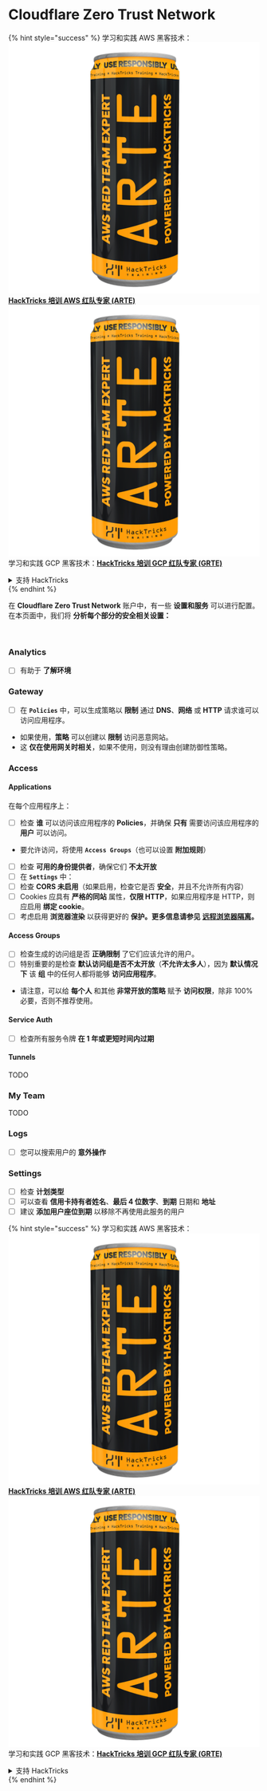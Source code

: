 # Cloudflare Zero Trust Network

{% hint style="success" %}
学习和实践 AWS 黑客技术：<img src="../../.gitbook/assets/image (1) (1) (1).png" alt="" data-size="line">[**HackTricks 培训 AWS 红队专家 (ARTE)**](https://training.hacktricks.xyz/courses/arte)<img src="../../.gitbook/assets/image (1) (1) (1).png" alt="" data-size="line">\
学习和实践 GCP 黑客技术：<img src="../../.gitbook/assets/image (2).png" alt="" data-size="line">[**HackTricks 培训 GCP 红队专家 (GRTE)**<img src="../../.gitbook/assets/image (2).png" alt="" data-size="line">](https://training.hacktricks.xyz/courses/grte)

<details>

<summary>支持 HackTricks</summary>

* 查看 [**订阅计划**](https://github.com/sponsors/carlospolop)!
* **加入** 💬 [**Discord 群组**](https://discord.gg/hRep4RUj7f) 或 [**Telegram 群组**](https://t.me/peass) 或 **关注** 我们的 **Twitter** 🐦 [**@hacktricks\_live**](https://twitter.com/hacktricks_live)**.**
* **通过向** [**HackTricks**](https://github.com/carlospolop/hacktricks) 和 [**HackTricks Cloud**](https://github.com/carlospolop/hacktricks-cloud) GitHub 仓库提交 PR 来分享黑客技巧。

</details>
{% endhint %}

在 **Cloudflare Zero Trust Network** 账户中，有一些 **设置和服务** 可以进行配置。在本页面中，我们将 **分析每个部分的安全相关设置：**

<figure><img src="../../.gitbook/assets/image (206).png" alt=""><figcaption></figcaption></figure>

### Analytics

* [ ] 有助于 **了解环境**

### **Gateway**

* [ ] 在 **`Policies`** 中，可以生成策略以 **限制** 通过 **DNS**、**网络** 或 **HTTP** 请求谁可以访问应用程序。
* 如果使用，**策略** 可以创建以 **限制** 访问恶意网站。
* 这 **仅在使用网关时相关**，如果不使用，则没有理由创建防御性策略。

### Access

#### Applications

在每个应用程序上：

* [ ] 检查 **谁** 可以访问该应用程序的 **Policies**，并确保 **只有** 需要访问该应用程序的 **用户** 可以访问。
* 要允许访问，将使用 **`Access Groups`**（也可以设置 **附加规则**）
* [ ] 检查 **可用的身份提供者**，确保它们 **不太开放**
* [ ] 在 **`Settings`** 中：
* [ ] 检查 **CORS 未启用**（如果启用，检查它是否 **安全**，并且不允许所有内容）
* [ ] Cookies 应具有 **严格的同站** 属性，**仅限 HTTP**，如果应用程序是 HTTP，则应启用 **绑定 cookie**。
* [ ] 考虑启用 **浏览器渲染** 以获得更好的 **保护。更多信息请参见** [**远程浏览器隔离**](https://blog.cloudflare.com/cloudflare-and-remote-browser-isolation/)**。**

#### **Access Groups**

* [ ] 检查生成的访问组是否 **正确限制** 了它们应该允许的用户。
* [ ] 特别重要的是检查 **默认访问组是否不太开放**（**不允许太多人**），因为 **默认情况下** 该 **组** 中的任何人都将能够 **访问应用程序**。
* 请注意，可以给 **每个人** 和其他 **非常开放的策略** 赋予 **访问权限**，除非 100% 必要，否则不推荐使用。

#### Service Auth

* [ ] 检查所有服务令牌 **在 1 年或更短时间内过期**

#### Tunnels

TODO

### My Team

TODO

### Logs

* [ ] 您可以搜索用户的 **意外操作**

### Settings

* [ ] 检查 **计划类型**
* [ ] 可以查看 **信用卡持有者姓名**、**最后 4 位数字**、**到期** 日期和 **地址**
* [ ] 建议 **添加用户座位到期** 以移除不再使用此服务的用户

{% hint style="success" %}
学习和实践 AWS 黑客技术：<img src="../../.gitbook/assets/image (1) (1) (1).png" alt="" data-size="line">[**HackTricks 培训 AWS 红队专家 (ARTE)**](https://training.hacktricks.xyz/courses/arte)<img src="../../.gitbook/assets/image (1) (1) (1).png" alt="" data-size="line">\
学习和实践 GCP 黑客技术：<img src="../../.gitbook/assets/image (2).png" alt="" data-size="line">[**HackTricks 培训 GCP 红队专家 (GRTE)**<img src="../../.gitbook/assets/image (2).png" alt="" data-size="line">](https://training.hacktricks.xyz/courses/grte)

<details>

<summary>支持 HackTricks</summary>

* 查看 [**订阅计划**](https://github.com/sponsors/carlospolop)!
* **加入** 💬 [**Discord 群组**](https://discord.gg/hRep4RUj7f) 或 [**Telegram 群组**](https://t.me/peass) 或 **关注** 我们的 **Twitter** 🐦 [**@hacktricks\_live**](https://twitter.com/hacktricks_live)**.**
* **通过向** [**HackTricks**](https://github.com/carlospolop/hacktricks) 和 [**HackTricks Cloud**](https://github.com/carlospolop/hacktricks-cloud) GitHub 仓库提交 PR 来分享黑客技巧。

</details>
{% endhint %}
